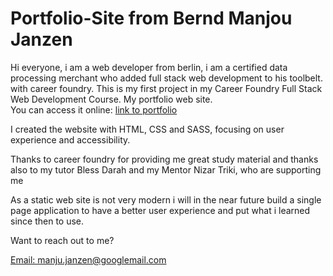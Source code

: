 <h1>Portfolio-Site from Bernd Manjou Janzen</h1> 

<p>Hi everyone, i am a web developer from berlin, i am a certified data processing merchant who added full stack web development to his toolbelt.
  with career foundry. 
This is my first project in my Career Foundry Full Stack Web Development Course. My portfolio web site. <br>
You can access it online:
<a href="https://manjou.github.io/portfolio-site/index.html" class="project-list__item__a">link to portfolio</a>

<p>I created the website with HTML, CSS and SASS, focusing on user experience and accessibility.

<p>Thanks to career foundry for providing me great study material and thanks also to my tutor Bless Darah and my Mentor Nizar Triki, who are supporting me</p>
<p>As a static web site is not very modern i will in the near future build a single page application to have a better user experience and put what i learned since then to use.</p>

<p>Want to reach out to me?</p>
<a href="mailto:manju.janzen(at)googlemail(dot)com">Email: manju.janzen@googlemail.com</a>


